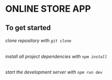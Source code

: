 # ONLINE STORE APP

## To get started

###### clone repository with `git clone`

###### install all project dependencies with `npm install`

###### start the development server with `npm run dev`
